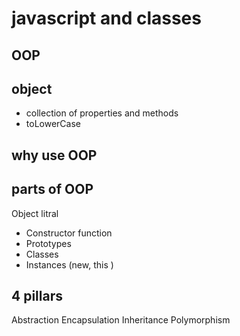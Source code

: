 # javascript and classes

## OOP

## object
- collection of properties and methods
- toLowerCase 

## why use OOP 

## parts of OOP
Object litral 

- Constructor function 
- Prototypes 
- Classes
- Instances (new, this  )


## 4 pillars
Abstraction 
Encapsulation
Inheritance
Polymorphism 